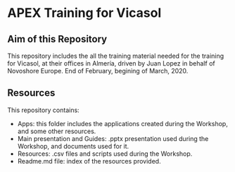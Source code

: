# APEX Training for Vicasol

## Aim of this Repository
This repository includes the all the training material needed for the training for Vicasol, at their offices in Almería, driven by Juan Lopez in behalf of Novoshore Europe. End of February, begining of March, 2020.

## Resources
This repository contains:
* Apps: this folder includes the applications created during the Workshop, and some other resources.
* Main presentation and Guides: .pptx presentation used during the Workshop, and documents used for it.
* Resources: .csv files and scripts used during the Workshop.
* Readme.md file: index of the resources provided.
